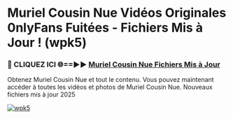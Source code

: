 # Muriel Cousin Nue Vidéos Originales 0nlyFans Fuitées - Fichiers Mis à Jour ! (wpk5)

<h3>🔴 CLIQUEZ ICI 🌐==►► <a href="https://tinyurl.com/2pmr4ezf" rel="nofollow">Muriel Cousin Nue Fichiers Mis à Jour</a></h3>

Obtenez Muriel Cousin Nue et tout le contenu. Vous pouvez maintenant accéder à toutes les vidéos et photos de Muriel Cousin Nue. Nouveaux fichiers mis à jour 2025

[![wpk5](https://i.imgur.com/6SNvagu.gif)](https://tinyurl.com/2pmr4ezf)

